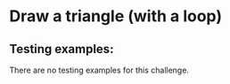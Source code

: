 # Draw a triangle (with a loop)

## Testing examples:

There are no testing examples for this challenge.
